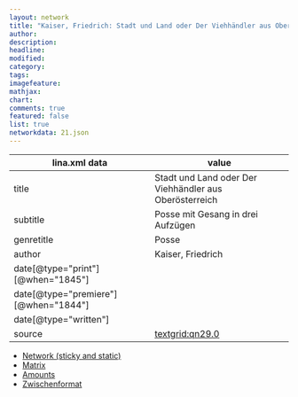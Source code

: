 ```yaml
---
layout: network
title: "Kaiser, Friedrich: Stadt und Land oder Der Viehhändler aus Oberösterreich (1844)"
author:
description:
headline:
modified:
category:
tags:
imagefeature: 
mathjax: 
chart: 
comments: true
featured: false
list: true
networkdata: 21.json
---
```

lina.xml data  | value
------------- | -------------
title|Stadt und Land oder Der Viehhändler aus Oberösterreich
subtitle|Posse mit Gesang in drei Aufzügen
genretitle|Posse
author|Kaiser, Friedrich
date[@type="print"][@when="1845"]|
date[@type="premiere"][@when="1844"]|
date[@type="written"]|
source|[textgrid:qn29.0](https://textgridlab.org/1.0/tgcrud-public/rest/textgrid:qn29.0/data)



* [Network (sticky and static)](/network21)
* [Matrix](/matrix21)
* [Amounts](/amounts21)
* [Zwischenformat](/lina21 )
